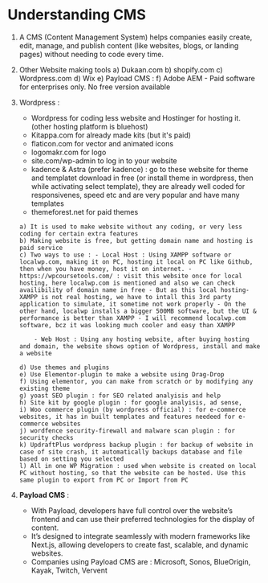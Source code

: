 # Understanding CMS

1.  A CMS (Content Management System) helps companies easily create, edit, manage, and publish content (like websites, blogs, or landing pages) without needing to code every time.

2.  Other Website making tools
    a) Dukaan.com
    b) shopify.com
    c) Wordpress.com
    d) Wix
    e) Payload CMS :
    f) Adobe AEM - Paid software for enterprises only. No free version available

3.  Wordpress :

    -   Wordpress for coding less website and Hostinger for hosting it. (other hosting platform is bluehost)
    -   Kitappa.com for already made kits (but it's paid)
    -   flaticon.com for vector and animated icons
    -   logomakr.com for logo
    -   site.com/wp-admin to log in to your website
    -   kadence & Astra (prefer kadence) : go to these website for theme and templatet download in free (or install theme in wordpress, then while activating select template), they are already well coded for responsivenes, speed etc and are very popular and have many templates
    -   themeforest.net for paid themes

    ```
    a) It is used to make website without any coding, or very less coding for certain extra features
    b) Making website is free, but getting domain name and hosting is paid service
    c) Two ways to use : - Local Host : Using XAMPP software or localwp.com, making it on PC, hosting it local on PC like Github, then when you have money, host it on internet. - https://wpcoursetools.com/ : visit this website once for local hosting, here localwp.com is mentioned and also we can check availibility of domain name in free - But as this local hosting-XAMPP is not real hosting, we have to intall this 3rd party application to simulate, it sometime not work properly - On the other hand, localwp installs a bigger 500MB software, but the UI & performance is better than XAMPP - I will recommend localwp.com software, bcz it was looking much cooler and easy than XAMPP

        - Web Host : Using any hosting website, after buying hosting and domain, the website shows option of Wordpress, install and make a website

    d) Use themes and plugins
    e) Use Elementor-plugin to make a website using Drag-Drop
    f) Using elementor, you can make from scratch or by modifying any existing theme
    g) yoast SEO plugin : for SEO related analyisis and help
    h) Site kit by google plugin : for google analyisis, ad sense,
    i) Woo commerce plugin (by wordpress official) : for e-commerce websites, it has in built templates and features needeed for e-commerce websites
    j) wordfence security-firewall and malware scan plugin : for security checks
    k) UpdraftPlus wordpress backup plugin : for backup of website in case of site crash, it automatically backups database and file based on setting you selected
    l) All in one WP Migration : used when website is created on local PC without hosting, so that the website can be hosted. Use this same plugin to export from PC or Import from PC
    ```

4.  **Payload CMS** :
    -   With Payload, developers have full control over the website’s frontend and can use their preferred technologies for the display of content.
    -   It’s designed to integrate seamlessly with modern frameworks like Next.js, allowing developers to create fast, scalable, and dynamic websites.
    -   Companies using Payload CMS are : Microsoft, Sonos, BlueOrigin, Kayak, Twitch, Vervent
